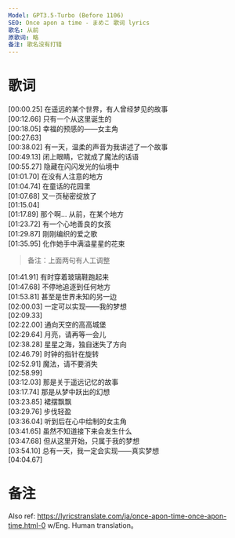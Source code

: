```yaml
---
Model: GPT3.5-Turbo (Before 1106)
SEO: Once apon a time - まめこ 歌词 lyrics
歌名: 从前
原歌词: 略
备注: 歌名没有打错
---
```


歌词
======
[00:00.25] 在遥远的某个世界，有人曾经梦见的故事  
[00:12.66] 只有一个从这里诞生的  
[00:18.05] 幸福的预感的——女主角  
[00:27.63]  
[00:38.02] 有一天，温柔的声音为我讲述了一个故事  
[00:49.13] 闭上眼睛，它就成了魔法的话语  
[00:55.27] 隐藏在闪闪发光的仙境中  
[01:01.70] 在没有人注意的地方  
[01:04.74] 在童话的花园里  
[01:07.68] 又一页秘密绽放了  
[01:15.04]  
[01:17.89] 那个啊… 从前，在某个地方  
[01:23.72] 有一个心地善良的女孩  
[01:29.87] 刚刚编织的爱之歌  
[01:35.95] 化作她手中满溢星星的花束  
> 备注：上面两句有人工调整

[01:41.91] 有时穿着玻璃鞋跑起来  
[01:47.68] 不停地追逐到任何地方  
[01:53.81] 甚至是世界未知的另一边  
[02:00.03] 一定可以实现——我的梦想  
[02:09.33]  
[02:22.00] 通向天空的高高城堡  
[02:29.64] 月亮，请再等一会儿  
[02:38.28] 星星之海，独自迷失了方向  
[02:46.79] 时钟的指针在旋转  
[02:52.91] 魔法，请不要消失  
[02:58.99]  
[03:12.03] 那是关于遥远记忆的故事  
[03:17.74] 那是从梦中跃出的幻想  
[03:23.85] 裙摆飘飘  
[03:29.76] 步伐轻盈  
[03:36.04] 听到后在心中绘制的女主角  
[03:41.65] 虽然不知道接下来会发生什么  
[03:47.68] 但从这里开始，只属于我的梦想  
[03:54.10] 总有一天，我一定会实现——真实梦想  
[04:04.67]

备注
======
Also ref: https://lyricstranslate.com/ja/once-apon-time-once-apon-time.html-0 w/Eng. Human translation。
